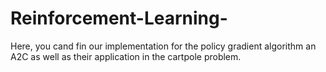 # Reinforcement-Learning-

Here, you cand fin our implementation for the policy gradient algorithm an A2C as well as their application in the cartpole problem.
